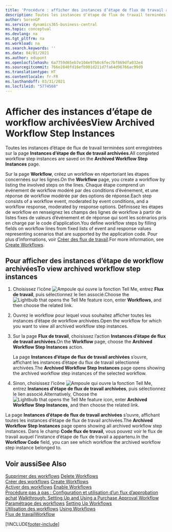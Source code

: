 ```yaml
---
title: 'Procédure : afficher des instances d’étape de flux de travail archivées | Microsoft Docs'
description: Toutes les instances d’étape de flux de travail terminées sont enregistrées sur la page **Instances d’étape de flux de travail archivées**.
author: SorenGP
ms.service: dynamics365-business-central
ms.topic: conceptual
ms.devlang: na
ms.tgt_pltfrm: na
ms.workload: na
ms.search.keywords: ''
ms.date: 04/01/2021
ms.author: edupont
ms.openlocfilehash: 6a7759d65eb7e104e97b8c6fec7bf869dfa032e4
ms.sourcegitcommit: 766e2840fd16efb901d211d7fa64d96766ac99d9
ms.translationtype: HT
ms.contentlocale: fr-FR
ms.lasthandoff: 03/31/2021
ms.locfileid: "5774560"
---
```

# <a name="view-archived-workflow-step-instances"></a><span data-ttu-id="1cf0d-103">Afficher des instances d’étape de workflow archivées</span><span class="sxs-lookup"><span data-stu-id="1cf0d-103">View Archived Workflow Step Instances</span></span>
<span data-ttu-id="1cf0d-104">Toutes les instances d’étape de flux de travail terminées sont enregistrées sur la page **Instances d’étape de flux de travail archivées**.</span><span class="sxs-lookup"><span data-stu-id="1cf0d-104">All completed workflow step instances are saved on the **Archived Workflow Step Instances** page.</span></span>  

 <span data-ttu-id="1cf0d-105">Sur la page **Workflow**, créez un workflow en répertoriant les étapes concernées sur les lignes.</span><span class="sxs-lookup"><span data-stu-id="1cf0d-105">On the **Workflow** page, you create a workflow by listing the involved steps on the lines.</span></span> <span data-ttu-id="1cf0d-106">Chaque étape comprend un événement de workflow modéré par des conditions d’événement, et une réponse de workflow modérée par des options de réponse.</span><span class="sxs-lookup"><span data-stu-id="1cf0d-106">Each step consists of a workflow event, moderated by event conditions, and a workflow response, moderated by response options.</span></span> <span data-ttu-id="1cf0d-107">Définissez les étapes de workflow en renseignez les champs des lignes de workflow à partir de listes fixes de valeurs d’événement et de réponse qui sont les scénarios pris en charge par le code d’application.</span><span class="sxs-lookup"><span data-stu-id="1cf0d-107">You define workflow steps by filling fields on workflow lines from fixed lists of event and response values representing scenarios that are supported by the application code.</span></span> <span data-ttu-id="1cf0d-108">Pour plus d’informations, voir [Créer des flux de travail](across-how-to-create-workflows.md).</span><span class="sxs-lookup"><span data-stu-id="1cf0d-108">For more information, see [Create Workflows](across-how-to-create-workflows.md).</span></span>  

## <a name="to-view-archived-workflow-step-instances"></a><span data-ttu-id="1cf0d-109">Pour afficher des instances d’étape de workflow archivées</span><span class="sxs-lookup"><span data-stu-id="1cf0d-109">To view archived workflow step instances</span></span>  
1.  <span data-ttu-id="1cf0d-110">Choisissez l’icône ![Ampoule qui ouvre la fonction Tell Me](media/ui-search/search_small.png "Dites-moi ce que vous voulez faire"), entrez **Flux de travail**, puis sélectionnez le lien associé.</span><span class="sxs-lookup"><span data-stu-id="1cf0d-110">Choose the ![Lightbulb that opens the Tell Me feature](media/ui-search/search_small.png "Tell me what you want to do") icon, enter **Workflows**, and then choose the related link.</span></span>  
2.  <span data-ttu-id="1cf0d-111">Ouvrez le workflow pour lequel vous souhaitez afficher toutes les instances d’étape de workflow archivées.</span><span class="sxs-lookup"><span data-stu-id="1cf0d-111">Open the workflow for which you want to view all archived workflow step instances.</span></span>  
3.  <span data-ttu-id="1cf0d-112">Sur la page **Flux de travail**, choisissez l’action **Instances d’étape de flux de travail archivées**.</span><span class="sxs-lookup"><span data-stu-id="1cf0d-112">On the **Workflow** page, choose the **Archived Workflow Step Instances** action.</span></span>  

    <span data-ttu-id="1cf0d-113">La page **Instances d’étape de flux de travail archivées** s’ouvre, affichant les instances d’étape du flux de travail sélectionné archivées.</span><span class="sxs-lookup"><span data-stu-id="1cf0d-113">The **Archived Workflow Step Instances** page opens showing the archived workflow step instances of the selected workflow.</span></span>  
4.  <span data-ttu-id="1cf0d-114">Sinon, choisissez l’icône ![Ampoule qui ouvre la fonction Tell Me](media/ui-search/search_small.png "Dites-moi ce que vous voulez faire"), entrez **Instances d’étape de flux de travail archivées**, puis sélectionnez le lien associé.</span><span class="sxs-lookup"><span data-stu-id="1cf0d-114">Alternatively, Choose the ![Lightbulb that opens the Tell Me feature](media/ui-search/search_small.png "Tell me what you want to do") icon, enter **Archived Workflow Step Instances**, and then choose the related link.</span></span>  

<span data-ttu-id="1cf0d-115">La page **Instances d’étape de flux de travail archivées** s’ouvre, affichant toutes les instances d’étape de flux de travail archivées.</span><span class="sxs-lookup"><span data-stu-id="1cf0d-115">The **Archived Workflow Step Instances** page opens showing all archived workflow step instances.</span></span> <span data-ttu-id="1cf0d-116">Dans le champ **Code flux de travail**, vous pouvez voir le flux de travail auquel l’instance d’étape de flux de travail a appartenu.</span><span class="sxs-lookup"><span data-stu-id="1cf0d-116">In the **Workflow Code** field, you can see which workflow the archived workflow step instance belonged to.</span></span>  

## <a name="see-also"></a><span data-ttu-id="1cf0d-117">Voir aussi</span><span class="sxs-lookup"><span data-stu-id="1cf0d-117">See Also</span></span>  
 <span data-ttu-id="1cf0d-118">[Supprimer des workflows](across-how-to-delete-workflows.md) </span><span class="sxs-lookup"><span data-stu-id="1cf0d-118">[Delete Workflows](across-how-to-delete-workflows.md) </span></span>  
 <span data-ttu-id="1cf0d-119">[Créer des workflows](across-how-to-create-workflows.md) </span><span class="sxs-lookup"><span data-stu-id="1cf0d-119">[Create Workflows](across-how-to-create-workflows.md) </span></span>  
 <span data-ttu-id="1cf0d-120">[Activer des workflows](across-how-to-enable-workflows.md) </span><span class="sxs-lookup"><span data-stu-id="1cf0d-120">[Enable Workflows](across-how-to-enable-workflows.md) </span></span>  
 <span data-ttu-id="1cf0d-121">[Procédure pas à pas : Configuration et utilisation d’un flux d’approbation achat](walkthrough-setting-up-and-using-a-purchase-approval-workflow.md) </span><span class="sxs-lookup"><span data-stu-id="1cf0d-121">[Walkthrough: Setting Up and Using a Purchase Approval Workflow](walkthrough-setting-up-and-using-a-purchase-approval-workflow.md) </span></span>  
 <span data-ttu-id="1cf0d-122">[Paramétrage des workflows](across-set-up-workflows.md) </span><span class="sxs-lookup"><span data-stu-id="1cf0d-122">[Setting Up Workflows](across-set-up-workflows.md) </span></span>  
 <span data-ttu-id="1cf0d-123">[Utilisation des workflows](across-use-workflows.md) </span><span class="sxs-lookup"><span data-stu-id="1cf0d-123">[Using Workflows](across-use-workflows.md) </span></span>  
 [<span data-ttu-id="1cf0d-124">Flux de travail</span><span class="sxs-lookup"><span data-stu-id="1cf0d-124">Workflow</span></span>](across-workflow.md)


[!INCLUDE[footer-include](includes/footer-banner.md)]